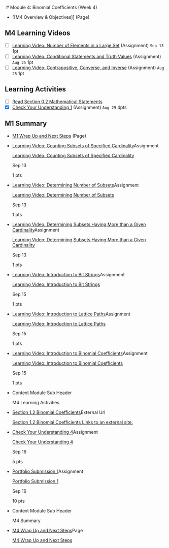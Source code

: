  # Module 4: Binomial Coefficients (Week 4)

- [[M4 Overview & Objectives]] (Page)

## M4 Learning Videos
- [ ] [Learning Video: Number of Elements in a Large Set](https://csusb.instructure.com/courses/15759/modules/items/1133614 "Learning Video: Number of Elements in a Large Set") (Assignment) `Sep 13` 1pt
- [ ] [Learning Video: Conditional Statements and Truth Values](https://csusb.instructure.com/courses/15759/modules/items/1102317) (Assignment) `Aug 25` 1pt
- [ ] [Learning Video: Contrapositive, Converse, and Inverse](https://csusb.instructure.com/courses/15759/modules/items/1102318) (Assignment) `Aug 25` 1pt

## Learning Activities
- [ ] [Read Section 0.2 Mathematical Statements](http://discrete.openmathbooks.org/dmoi3/sec_intro-statements.html "Read Section 0.2 Mathematical Statements")
- [x] [Check Your Understanding 1](https://csusb.instructure.com/courses/15759/modules/items/1037408) (Assignment) `Aug 29` 4pts

## M1 Summary
- [M1 Wrap Up and Next Steps](https://csusb.instructure.com/courses/15759/modules/items/1037411 "M1 Wrap Up and Next Steps") (Page)
 
 
 
 
 
 
 
 

    
-   [Learning Video: Counting Subsets of Specified Cardinality](https://csusb.instructure.com/courses/15759/modules/items/1133613)Assignment
    
    [Learning Video: Counting Subsets of Specified Cardinality](https://csusb.instructure.com/courses/15759/modules/items/1133613 "Learning Video: Counting Subsets of Specified Cardinality")
    
    Sep 13
    
    1 pts
    
-   [Learning Video: Determining Number of Subsets](https://csusb.instructure.com/courses/15759/modules/items/1133611)Assignment
    
    [Learning Video: Determining Number of Subsets](https://csusb.instructure.com/courses/15759/modules/items/1133611 "Learning Video: Determining Number of Subsets")
    
    Sep 13
    
    1 pts
    
-   [Learning Video: Determining Subsets Having More than a Given Cardinality](https://csusb.instructure.com/courses/15759/modules/items/1133612)Assignment
    
    [Learning Video: Determining Subsets Having More than a Given Cardinality](https://csusb.instructure.com/courses/15759/modules/items/1133612 "Learning Video: Determining Subsets Having More than a Given Cardinality")
    
    Sep 13
    
    1 pts
    
-   [Learning Video: Introduction to Bit Strings](https://csusb.instructure.com/courses/15759/modules/items/1135052)Assignment
    
    [Learning Video: Introduction to Bit Strings](https://csusb.instructure.com/courses/15759/modules/items/1135052 "Learning Video: Introduction to Bit Strings")
    
    Sep 15
    
    1 pts
    
-   [Learning Video: Introduction to Lattice Paths](https://csusb.instructure.com/courses/15759/modules/items/1135073)Assignment
    
    [Learning Video: Introduction to Lattice Paths](https://csusb.instructure.com/courses/15759/modules/items/1135073 "Learning Video: Introduction to Lattice Paths")
    
    Sep 15
    
    1 pts
    
-   [Learning Video: Introduction to Binomial Coefficients](https://csusb.instructure.com/courses/15759/modules/items/1135072)Assignment
    
    [Learning Video: Introduction to Binomial Coefficients](https://csusb.instructure.com/courses/15759/modules/items/1135072 "Learning Video: Introduction to Binomial Coefficients")
    
    Sep 15
    
    1 pts
    
-   Context Module Sub Header
    
    M4 Learning Activities
    
-   [Section 1.2 Binomial Coefficients](https://csusb.instructure.com/courses/15759/modules/items/1037445)External Url
    
    [Section 1.2 Binomial Coefficients Links to an external site.](http://discrete.openmathbooks.org/dmoi3/sec_counting-binom.html "Section 1.2 Binomial Coefficients")
    
-   [Check Your Understanding 4](https://csusb.instructure.com/courses/15759/modules/items/1037446)Assignment
    
    [Check Your Understanding 4](https://csusb.instructure.com/courses/15759/modules/items/1037446 "Check Your Understanding 4")
    
    Sep 16
    
    5 pts
    
-   [Portfolio Submission 1](https://csusb.instructure.com/courses/15759/modules/items/1037436)Assignment
    
    [Portfolio Submission 1](https://csusb.instructure.com/courses/15759/modules/items/1037436 "Portfolio Submission 1")
    
    Sep 16
    
    10 pts
    
-   Context Module Sub Header
    
    M4 Summary
    
-   [M4 Wrap Up and Next Steps](https://csusb.instructure.com/courses/15759/modules/items/1037449)Page
    
    [M4 Wrap Up and Next Steps](https://csusb.instructure.com/courses/15759/modules/items/1037449 "M4 Wrap Up and Next Steps")